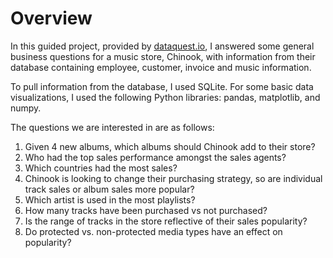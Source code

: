 # Overview
In this guided project, provided by [dataquest.io](https://www.dataquest.io/?utm_source=google&utm_medium=cpc&matchtype=e&device=c&utm_campaign=brandsearch&campaignid=2083591861&adgroupid=75850930719&adid=482446438765&gclid=CjwKCAiA1eKBBhBZEiwAX3gqlyuDrPWpagl8x_afwfks_x7SSr9xGRzV9CbTr-jv9jDQpvm5_yNqgRoCpR0QAvD_BwE), I answered some general business questions for a music store, Chinook, with information from their database containing employee, customer, invoice and music information. 

To pull information from the database, I used SQLite. For some basic data visualizations, I used the following Python libraries: pandas, matplotlib, and numpy. 

The questions we are interested in are as follows:
1. Given 4 new albums, which albums should Chinook add to their store?
2. Who had the top sales performance amongst the sales agents?
3. Which countries had the most sales?
4. Chinook is looking to change their purchasing strategy, so are individual track sales or album sales more popular?
5. Which artist is used in the most playlists?
6. How many tracks have been purchased vs not purchased?
7. Is the range of tracks in the store reflective of their sales popularity?
8. Do protected vs. non-protected media types have an effect on popularity?
